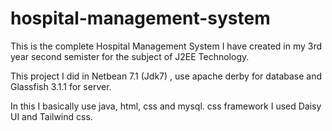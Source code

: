 # hospital-management-system
This is the complete Hospital Management System I have created in my 3rd year second semister for the subject of J2EE Technology. 

This project I did in Netbean 7.1 (Jdk7) , 
    use apache derby for database 
    and Glassfish 3.1.1 for server.
  
In this I basically use java, html, css and mysql. css framework I used Daisy UI and Tailwind css. 
